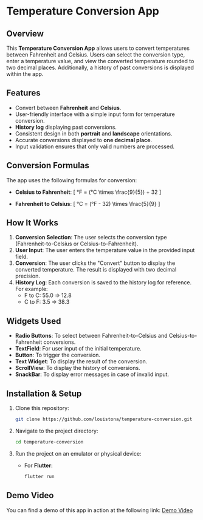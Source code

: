 # Temperature Conversion App

## Overview

This **Temperature Conversion App** allows users to convert temperatures between Fahrenheit and Celsius. Users can select the conversion type, enter a temperature value, and view the converted temperature rounded to two decimal places. Additionally, a history of past conversions is displayed within the app.

## Features

- Convert between **Fahrenheit** and **Celsius**.
- User-friendly interface with a simple input form for temperature conversion.
- **History log** displaying past conversions.
- Consistent design in both **portrait** and **landscape** orientations.
- Accurate conversions displayed to **one decimal place**.
- Input validation ensures that only valid numbers are processed.

## Conversion Formulas

The app uses the following formulas for conversion:

- **Celsius to Fahrenheit**:
  \[
  °F = (°C \times \frac{9}{5}) + 32
  \]

- **Fahrenheit to Celsius**:
  \[
  °C = (°F - 32) \times \frac{5}{9}
  \]

## How It Works

1. **Conversion Selection**: The user selects the conversion type (Fahrenheit-to-Celsius or Celsius-to-Fahrenheit).
2. **User Input**: The user enters the temperature value in the provided input field.
3. **Conversion**: The user clicks the "Convert" button to display the converted temperature. The result is displayed with two decimal precision.
4. **History Log**: Each conversion is saved to the history log for reference. For example:
   - F to C: 55.0 => 12.8
   - C to F: 3.5 => 38.3

## Widgets Used

- **Radio Buttons**: To select between Fahrenheit-to-Celsius and Celsius-to-Fahrenheit conversions.
- **TextField**: For user input of the initial temperature.
- **Button**: To trigger the conversion.
- **Text Widget**: To display the result of the conversion.
- **ScrollView**: To display the history of conversions.
- **SnackBar**: To display error messages in case of invalid input.

## Installation & Setup

1. Clone this repository:
   ```bash
   git clone https://github.com/louistona/temperature-conversion.git
   ```
2. Navigate to the project directory:
   ```bash
   cd temperature-conversion
   ```
3. Run the project on an emulator or physical device:

   - For **Flutter**:
     ```bash
     flutter run
     ```

## Demo Video

You can find a demo of this app in action at the following link:
[Demo Video](https://youtu.be/j_ySj78GW8c)
